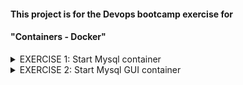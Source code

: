 #### This project is for the Devops bootcamp exercise for 
#### "Containers - Docker" 

<details>
<summary>EXERCISE 1: Start Mysql container</summary>

First you want to test the application locally with a mysql database. But you don't want to install Mysql, you want to get started fast, so you start it as a docker container:
1. Start mysql container locally using the official Docker image. Set all needed environment variables.
```shell
docker run --name mysql-container -e MYSQL_ROOT_PASSWORD=my-secret-pw -e MYSQL_DATABASE=mydbname -e MYSQL_USER=myuser -e MYSQL_PASSWORD=mypassword -d -p 3306:3306 mysql:latest
```
2. Export all needed environment variables for your application for connecting with the database (check variable names inside the code)
```shell
setvar.bat
```
3. Build a jar file and start the application. Test access from browser. Make some changes.
```shell
gradle build
```
```shell
java -jar ./build/libs/bootcamp-docker-java-mysql-project-1.0-SNAPSHOT.jar
```
</details>

<details>
<summary>EXERCISE 2: Start Mysql GUI container</summary>
Now you have a database, you want to be able to see the database data using a UI tool, so you decide to deploy phpmyadmin. Again, you don't want to install it locally, so you want to start it also as a docker container.

1. Start phpmyadmin container using the official image.
```shell
docker run --name phpmyadmin -d --link mysql-container:db -p 8081:80 phpmyadmin 
```
2. Access phpmyadmin from your browser and test logging in to your Mysql database

3. Start app
```
docker run -d -p 8080:8080 --link mysql:latest -e DB_NAME=mydbname -e DB_USER=myuser -e DB_PWD=mypassword -e DB_SERVER=mysql java-app:1.3

docker run -d -p 8080:8080 --network devops-module7-exercises_mynetwork -e DB_NAME=mydbname -e DB_USER=myuser -e DB_PWD=mypassword -e DB_SERVER=mysql java-app:1.3
```
</details>
